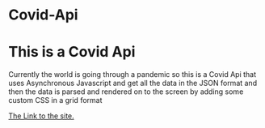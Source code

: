 # Covid-Api

<h1>This is a Covid Api</h1>

<p>Currently the world is going through a pandemic so this is a Covid Api that uses Asynchronous Javascript and get all the data in the JSON format and then the data is parsed and rendered on to the screen by adding some custom CSS in a grid format</p>

<a href="https://happy-curran-f75d5d.netlify.app">The Link to the site.</a>
